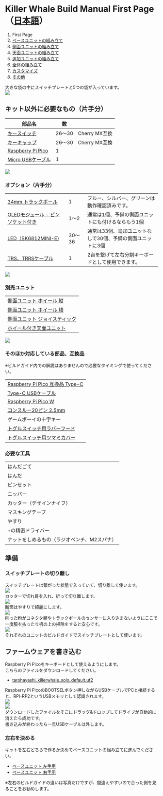 # Killer Whale Build Manual First Page（[日本語](README.md)）

1. First Page
2. [ベースユニットの組み立て](rightside/2_BASE.md)
3. [側面ユニットの組み立て](rightside/3_SIDE_TRACKBALL.md)
4. [天面ユニットの組み立て](rightside/4_TOP.md)
5. [追加ユニットの組み立て](rightside/5_ADD.md)
6. [全体の組み立て](rightside/6_ASSEMBLE.md)
7. [カスタマイズ](rightside/7_CUSTOM.md)
8. [その他](rightside/8_MISC.md)

大きな袋の中にスイッチプレートと5つの袋が入っています。  
![](img/IMG_6281.jpg)     

## キット以外に必要なもの（片手分）
|部品名|数||
|-|-|-|
|[キースイッチ](https://shop.yushakobo.jp/collections/all-switches)|26〜30|Cherry MX互換|
|[キーキャップ](https://shop.yushakobo.jp/collections/keycaps)|26〜30|Cherry MX互換|
|[Raspberry Pi Pico](https://shop.yushakobo.jp/products/raspberry-pi-pico)|1||
|[Micro USBケーブル](https://shop.yushakobo.jp/products/usb-cable-micro-b-0-8m)|1||

![](img/IMG_4615.jpg)    
### オプション（片手分）
<table>
    <tr>
      <td><a href="https://www.amazon.co.jp/gp/product/B07BDGSX5X">34mm トラックボール</a></td>
       <td>1</td>
      <td>ブルー、シルバー、グリーンは動作確認済みです。</td>
    </tr>
    <tr>
      <td><a href="https://shop.yushakobo.jp/products/oled">OLEDモジュール - ピンソケット付き</a></td> 
      <td>1〜2</td>
      <td>通常は1個、予備の側面ユニットにも付けるならもう1個</td>
    </tr>
    <tr>
      <td><a href="https://shop.yushakobo.jp/products/sk6812mini-e-10">LED（SK6812MINI-E)</a></td>
      <td>30〜36</td>
      <td>通常は33個、追加ユニットなしで30個、予備の側面ユニットに3個</td>
    </tr>
    <tr>
      <td><a href="https://shop.yushakobo.jp/products/trrs_cable">TRS、TRRSケーブル</a></td>
       <td>1</td>
      <td>2台を繋げて左右分割キーボードとして使用できます。  </td>
    </tr>
 </table>

![](img/IMG_4630.jpg)    

### 別売ユニット
<table>
    <tr>
      <td><a href="">側面ユニット ホイール 縦</a></td> 
    </tr>
    <tr>
      <td><a href="">側面ユニット ホイール 横</a></td>
    </tr>
    <tr>
      <td><a href="">側面ユニット ジョイスティック</a></td>
    </tr>
    <tr>
      <td><a href="">ホイール付き天面ユニット</a></td>
    </tr>
 </table>

![](img/IMG_6297.jpg)      
### そのほか対応している部品、互換品
※ビルドガイド内での解説はありませんので必要なタイミングで使ってください。  
<table>
    <tr>
      <td><a href="https://shop.yushakobo.jp/products/7532">Raspberry Pi Pico 互換品 Type-C</a></td>
    </tr>
    <tr>
      <td><a href="https://shop.yushakobo.jp/products/7497">Type-C USBケーブル</a></td>
    </tr>
    <tr>
      <td><a href="https://shop.yushakobo.jp/products/7497">Raspberry Pi Pico W</a></td>
    </tr>
    <tr>
      <td><a href="https://shop.yushakobo.jp/products/31?variant=40815840067745">コンスルー20ピン 2.5mm</a></td>
    </tr>
    <tr>
      <td>ゲームボーイの十字キー</td>
    </tr>
    <tr>
      <td><a href="https://akizukidenshi.com/catalog/g/gP-12718/">トグルスイッチ用ラバーフード</a></td>
    </tr>
    <tr>
      <td><a href="https://akizukidenshi.com/catalog/g/gP-05912/">トグルスイッチ用ツマミカバー</a></td>
    </tr>
 </table>

### 必要な工具
<table>
    <tr>
      <td>はんだごて</td>
    </tr>
    <tr>
      <td>はんだ</td>
    </tr>
    <tr>
      <td>ピンセット</td>
    </tr>
    <tr>
      <td>ニッパー</td>
    </tr>
    <tr>
      <td>カッター（デザインナイフ）</td>
    </tr>
    <tr>
      <td>マスキングテープ</td>
    </tr>
    <tr>
      <td>やすり</td>
    </tr>
    <tr>
      <td>+の精密ドライバー</td>
    </tr>
    <tr>
      <td>ナットをしめるもの（ラジオペンチ、M2スパナ）</td>
    </tr>
 </table>

## 準備
### スイッチプレートの切り離し
スイッチプレートは繋がった状態で入っていて、切り離して使います。  
![](img/IMG_6058.jpg)    
カッターで切れ目を入れ、折って切り離します。  
![](img/IMG_4649.jpg)    
断面はやすりで綺麗にします。  
![](img/IMG_4681.jpg)    
削った粉がコネクタ類やトラックボールのセンサーに入り込まないようにここで一度服を払ったり机の上の掃除をすると安心です。  
![](img/IMG_6094.jpg)    
それぞれのユニットのビルドガイドでスイッチプレートとして使います。  

## ファームウェアを書き込む
Raspberry Pi Picoをキーボードとして使えるようにします。  
こちらのファイルをダウンロードしてください。    
- [tarohayashi_killerwhale_solo_default.uf2
](https://github.com/Taro-Hayashi/KillerWhale/releases/download/0.21.3.1/tarohayashi_killerwhale_solo_default.uf2)

Raspberry Pi PicoのBOOTSELボタン押しながらUSBケーブルでPCと接続すると、RPI-RP2というUSBメモリとして認識されます。    
![](img/IMG_4689.jpg)     
![](img/rpi.jpg)     
ダウンロードしたファイルをそこにドラッグ&ドロップしてドライブが自動的に消えたら成功です。    
書き込みが終わったら一旦USBケーブルは外します。    

### 左右を決める
キットを左右どちらで作るか決めてベースユニットの組み立てに進んでください。  
- [ベースユニット 左手用](leftside/2_BASE.md)
- [ベースユニット 右手用](rightside/2_BASE.md)

※左右のビルドガイドの違いは写真だけですが、間違えやすいので合った側を見ることをお勧めします。


